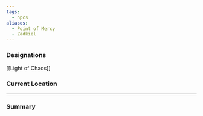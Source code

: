 ```yaml
---
tags:
  - npcs
aliases:
  - Point of Mercy
  - Zadkiel
---
```


### Designations
[[Light of Chaos]] 

### Current Location


___
### Summary

